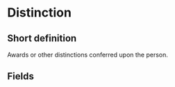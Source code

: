 # Distinction
## Short definition
Awards or other distinctions conferred upon the person.
## Fields
